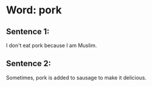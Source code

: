 # Word: pork

## Sentence 1:
I don't eat pork because I am Muslim.

## Sentence 2:
Sometimes, pork is added to sausage to make it delicious.
